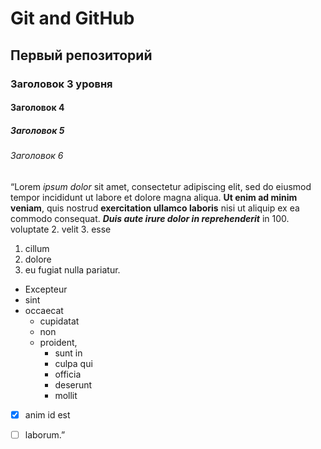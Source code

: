 # Git and GitHub
## Первый репозиторий
### Заголовок 3 уровня
#### Заголовок 4
##### Заголовок 5
###### Заголовок 6

“Lorem *ipsum dolor* sit amet, consectetur 
adipiscing elit, sed do eiusmod tempor
incididunt ut labore et dolore magna aliqua.
**Ut enim ad minim veniam**, quis nostrud 
__exercitation ullamco laboris__ nisi ut 
aliquip ex ea commodo consequat.
***Duis aute irure dolor in reprehenderit*** in
100. voluptate 
2. velit 
3. esse


1. cillum
2. dolore
6. eu fugiat nulla pariatur. 
* Excepteur
* sint
* occaecat
  - cupidatat
  - non
  - proident,
    + sunt in
    + culpa qui
    + officia
    + deserunt
    + mollit
- [X] anim id est
- [ ] laborum.”
 